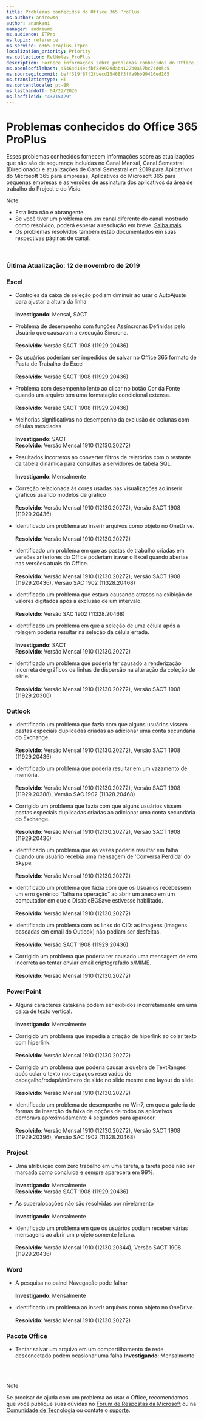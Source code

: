 ```yaml
---
title: Problemas conhecidos do Office 365 ProPlus
ms.author: andrewmo
author: anankani
manager: andrewmo
ms.audience: ITPro
ms.topic: reference
ms.service: o365-proplus-itpro
localization_priority: Priority
ms.collection: RelNotes_ProPlus
description: Fornece informações sobre problemas conhecidos do Office 365 ProPlus
ms.openlocfilehash: 45464d14ecfbf849929daba122b0a57bc74d05c5
ms.sourcegitcommit: beff319f87f2fbecd15468f3ffa9bb99416ed165
ms.translationtype: HT
ms.contentlocale: pt-BR
ms.lasthandoff: 04/22/2020
ms.locfileid: "43715429"
---
```

# <a name="office-365-proplus-known-issues"></a>Problemas conhecidos do Office 365 ProPlus

Esses problemas conhecidos fornecem informações sobre as atualizações que não são de segurança incluídas no Canal Mensal, Canal Semestral (Direcionado) e atualizações de Canal Semestral em 2019 para Aplicativos do Microsoft 365 para empresas, Aplicativos do Microsoft 365 para pequenas empresas e as versões de assinatura dos aplicativos da área de trabalho do Project e do Visio.


> [!NOTE]
>- Esta lista não é abrangente.
>- Se você tiver um problema em um canal diferente do canal mostrado como resolvido, poderá esperar a resolução em breve. [Saiba mais](https://docs.microsoft.com/DeployOffice/overview-of-update-channels-for-office-365-proplus#BKMK_SAC)
>- Os problemas resolvidos também estão documentados em suas respectivas páginas de canal.

<br>

### <a name="last-updated-november-12-2019"></a>Última Atualização: 12 de novembro de 2019

### <a name="excel"></a>Excel

- Controles da caixa de seleção podiam diminuir ao usar o AutoAjuste para ajustar a altura da linha<br><br>**Investigando**: Mensal, SACT

- Problema de desempenho com funções Assíncronas Definidas pelo Usuário que causavam a execução Síncrona.<br><br>**Resolvido**: Versão SACT 1908 (11929.20436) 

- Os usuários poderiam ser impedidos de salvar no Office 365 formato de Pasta de Trabalho do Excel<br><br>**Resolvido**: Versão SACT 1908 (11929.20436)


- Problema com desempenho lento ao clicar no botão Cor da Fonte quando um arquivo tem uma formatação condicional extensa.<br><br>**Resolvido**: Versão SACT 1908 (11929.20436)

- Melhorias significativas no desempenho da exclusão de colunas com células mescladas<br><br>**Investigando**: SACT<br>**Resolvido**:  Versão Mensal 1910 (12130.20272)

- Resultados incorretos ao converter filtros de relatórios com o restante da tabela dinâmica para consultas a servidores de tabela SQL.<br><br>**Investigando**: Mensalmente 

- Correção relacionada às cores usadas nas visualizações ao inserir gráficos usando modelos de gráfico<br><br>**Resolvido**: Versão Mensal 1910 (12130.20272), Versão SACT 1908 (11929.20436)


- Identificado um problema ao inserir arquivos como objeto no OneDrive.<br><br> **Resolvido**: Versão Mensal 1910 (12130.20272)

- Identificado um problema em que as pastas de trabalho criadas em versões anteriores do Office poderiam travar o Excel quando abertas nas versões atuais do Office.<br><br>
**Resolvido**: Versão Mensal 1910 (12130.20272), Versão SACT 1908 (11929.20436), Versão SAC 1902 (11328.20468)

- Identificado um problema que estava causando atrasos na exibição de valores digitados após a exclusão de um intervalo.<br><br>
**Resolvido**: Versão SAC 1902 (11328.20468)

- Identificado um problema em que a seleção de uma célula após a rolagem poderia resultar na seleção da célula errada.<br><br>
**Investigando**: SACT <br>**Resolvido**: Versão Mensal 1910 (12130.20272)

- Identificado um problema que poderia ter causado a renderização incorreta de gráficos de linhas de dispersão na alteração da coleção de série.<br><br>
**Resolvido**: Versão Mensal 1910 (12130.20272), Versão SACT 1908 (11929.20300)

### <a name="outlook"></a>Outlook

- Identificado um problema que fazia com que alguns usuários vissem pastas especiais duplicadas criadas ao adicionar uma conta secundária do Exchange.<br><br>
**Resolvido**: Versão Mensal 1910 (12130.20272), Versão SACT 1908 (11929.20436)

- Identificado um problema que poderia resultar em um vazamento de memória. <br><br>
**Resolvido**: Versão Mensal 1910 (12130.20272), Versão SACT 1908 (11929.20388), Versão SAC 1902 (11328.20468)

- Corrigido um problema que fazia com que alguns usuários vissem pastas especiais duplicadas criadas ao adicionar uma conta secundária do Exchange.<br><br>
**Resolvido**: Versão Mensal 1910 (12130.20272), Versão SACT 1908 (11929.20436)

- Identificado um problema que às vezes poderia resultar em falha quando um usuário recebia uma mensagem de 'Conversa Perdida' do Skype.<br><br>
**Resolvido**: Versão Mensal 1910 (12130.20272)

- Identificado um problema que fazia com que os Usuários recebessem um erro genérico “falha na operação” ao abrir um anexo em um computador em que o DisableBGSave estivesse habilitado.<br><br>
**Resolvido**: Versão Mensal 1910 (12130.20272)

- Identificado um problema com os links do CID: as imagens (imagens baseadas em email do Outlook) não podiam ser desfeitas.<br><br>
**Resolvido**: Versão SACT 1908 (11929.20436)

- Corrigido um problema que poderia ter causado uma mensagem de erro incorreta ao tentar enviar email criptografado s/MIME.<br><br>**Resolvido**: Versão Mensal 1910 (12130.20272)

### <a name="powerpoint"></a>PowerPoint

- Alguns caracteres katakana podem ser exibidos incorretamente em uma caixa de texto vertical.<br><br>
**Investigando**: Mensalmente 

- Corrigido um problema que impedia a criação de hiperlink ao colar texto com hiperlink. <br><br>**Resolvido**: Versão Mensal 1910 (12130.20272)

- Corrigido um problema que poderia causar a quebra de TextRanges após colar o texto nos espaços reservados de cabeçalho/rodapé/número de slide no slide mestre e no layout do slide. <br><br>**Resolvido**: Versão Mensal 1910 (12130.20272)

- Identificado um problema de desempenho no Win7, em que a galeria de formas de inserção da faixa de opções de todos os aplicativos demorava aproximadamente 4 segundos para aparecer.<br>
<br>**Resolvido**: Versão Mensal 1910 (12130.20272), Versão SACT 1908 (11929.20396), Versão SAC 1902 (11328.20468)

### <a name="project"></a>Project

- Uma atribuição com zero trabalho em uma tarefa, a tarefa pode não ser marcada como concluída e sempre aparecerá em 99%.<br><br>
**Investigando**: Mensalmente <br>
**Resolvido**: Versão SACT 1908 (11929.20436)

- As superalocações não são resolvidas por nivelamento<br><br>
**Investigando**: Mensalmente 

- Identificado um problema em que os usuários podiam receber várias mensagens ao abrir um projeto somente leitura.<br><br>
**Resolvido**: Versão Mensal 1910 (12130.20344), Versão SACT 1908 (11929.20436)

### <a name="word"></a>Word

- A pesquisa no painel Navegação pode falhar<br><br>
**Investigando**: Mensalmente 

- Identificado um problema ao inserir arquivos como objeto no OneDrive.<br><br> **Resolvido**: Versão Mensal 1910 (12130.20272)

### <a name="office-suite"></a>Pacote Office
- Tentar salvar um arquivo em um compartilhamento de rede desconectado podem ocasionar uma falha **Investigando**: Mensalmente 



<br>
<br>

> [!NOTE]
> Se precisar de ajuda com um problema ao usar o Office, recomendamos que você publique suas dúvidas no [Fórum de Respostas da Microsoft](https://answers.microsoft.com/) ou na [Comunidade de Tecnologia](https://techcommunity.microsoft.com/) ou contate o [suporte](https://support.microsoft.com/contactus).
